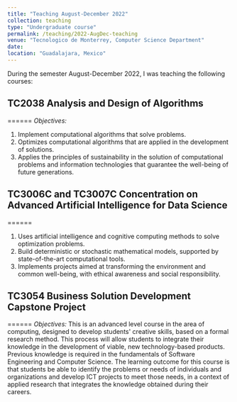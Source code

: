 ```yaml
---
title: "Teaching August-December 2022"
collection: teaching
type: "Undergraduate course"
permalink: /teaching/2022-AugDec-teaching
venue: "Tecnologico de Monterrey, Computer Science Department"
date:
location: "Guadalajara, Mexico"
---
```


During the semester August-December 2022, I was teaching the following courses:

## TC2038 Analysis and Design of Algorithms
======
*Objectives:*
1. Implement computational algorithms that solve problems.
2. Optimizes computational algorithms that are applied in the development of solutions.
3. Applies the principles of sustainability in the solution of computational problems and information technologies that guarantee the well-being of future generations.


## TC3006C and TC3007C Concentration on Advanced Artificial Intelligence for Data Science
======

1. Uses artificial intelligence and cognitive computing methods to solve optimization problems.
2. Build deterministic or stochastic mathematical models, supported by state-of-the-art computational tools.
3. Implements projects aimed at transforming the environment and common well-being, with ethical awareness and social responsibility.

## TC3054 Business Solution Development Capstone Project
======
*Objectives:* This is an advanced level course in the area of computing, designed to develop students' creative skills, based on a formal research method. This process will allow students to integrate their knowledge in the development of viable, new technology-based products. Previous knowledge is required in the fundamentals of Software Engineering and Computer Science. The learning outcome for this course is that students be able to identify the problems or needs of individuals and organizations and develop ICT projects to meet those needs, in a context of applied research that integrates the knowledge obtained during their careers.
